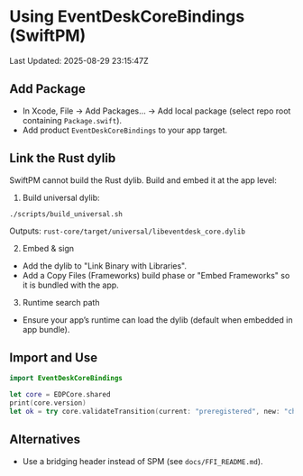 # Using EventDeskCoreBindings (SwiftPM)
Last Updated: 2025-08-29 23:15:47Z

## Add Package
- In Xcode, File → Add Packages… → Add local package (select repo root containing `Package.swift`).
- Add product `EventDeskCoreBindings` to your app target.

## Link the Rust dylib
SwiftPM cannot build the Rust dylib. Build and embed it at the app level:

1) Build universal dylib:
```
./scripts/build_universal.sh
```
Outputs: `rust-core/target/universal/libeventdesk_core.dylib`

2) Embed & sign
- Add the dylib to "Link Binary with Libraries".
- Add a Copy Files (Frameworks) build phase or "Embed Frameworks" so it is bundled with the app.

3) Runtime search path
- Ensure your app’s runtime can load the dylib (default when embedded in app bundle).

## Import and Use
```swift
import EventDeskCoreBindings

let core = EDPCore.shared
print(core.version)
let ok = try core.validateTransition(current: "preregistered", new: "checkedin", inProgress: false, override: false)
```

## Alternatives
- Use a bridging header instead of SPM (see `docs/FFI_README.md`).
